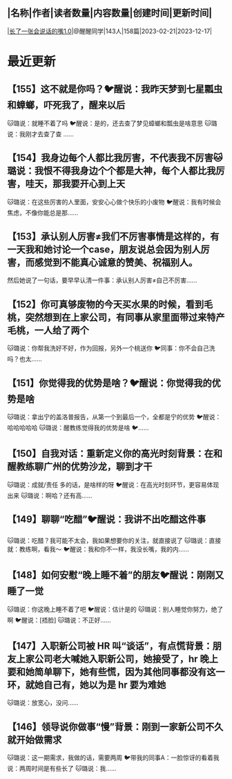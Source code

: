 |名称|作者|读者数量|内容数量|创建时间|更新时间|
---
|[长了一张会说话的嘴1.0](https://xiaobot.net/p/goodtalk?refer=0b133df9-27dc-423b-8101-639049001c13)|@醒醒同学|143人|158篇|2023-02-21|2023-12-17|

# 最近更新
## 【155】这不就是你吗？🐦醒说：我昨天梦到七星瓢虫和蟑螂，吓死我了，醒来以后
🐱璐说：就睡不着了吗
🐦醒说：是的，还去查了梦见蟑螂和瓢虫是啥意思
🐱璐说：我刚才去查了查
......
## 【154】我身边每个人都比我厉害，不代表我不厉害🐱璐说：我恨不得我身边个个都是大神，每个人都比我厉害，哇天，那我要开心到上天
🐱璐说：在这些厉害的人里面，安安心心做个快乐的小废物
🐦醒说：我有时候会焦虑，不像你能总是那......
## 【153】承认别人厉害≠我们不厉害事情是这样的，有一天我和她讨论一个case，朋友说总会因为别人厉害，而感觉到不能真心诚意的赞美、祝福别人。

然后她说了一句话，要早早认清一件事：承认别人厉害≠自己不厉害......
## 【152】你可真够废物的今天买水果的时候，看到毛桃，突然想到在上家公司，有同事从家里面带过来特产毛桃，一人给了两个
🐱璐说：你帮我洗好不好，作为回报，另外一个桃送你
🐦同事：你不会自己洗吗？也太......
## 【151】你觉得我的优势是啥？🐦醒说：你觉得我的优势是啥
🐱璐说：拿出宁的盖洛普报告，从第一个到最后一个，全都是宁的优势
🐦醒说：哈哈哈哈哈
🐱璐说：醒教练觉得我的优势是啥
🐦......
## 【150】自我对话：重新定义你的高光时刻背景：在和醒教练聊广州的优势沙龙，聊到才干

🐱璐说：成就/责任 多的话，是啥样的呀
🐦醒说：在高光时刻环节，更容易体现出来
🐱璐说：啊哈？还有高......
## 【149】聊聊“吃醋”🐦醒说：我讲不出吃醋这件事
🐱璐说：吃醋？我可能不太会，我如果想要你的关注，就直接说了
🐱璐说：直接就：教练啊，看我～
🐦醒说：我和你不一样，我没长嘴，我的内......
## 【148】如何安慰“晚上睡不着”的朋友🐦醒说：刚刚又睡了一觉
🐱璐说：你这晚上睡不着了吧
🐦醒说：估计是的
🐱璐说：别人睡觉你努力，绝了啊
🐦醒说：[捂脸]
🐱璐说：不正好......
## 【147】入职新公司被 HR 叫“谈话”，有点慌背景：朋友上家公司老大喊她入职新公司，她接受了，hr 晚上要和她简单聊下，她有些慌，因为其他同事都没有这一环，就她自己有，她以为是 hr 要为难她

🐱璐说：放宽心，没问......
## 【146】领导说你做事“慢”背景：刚到一家新公司不久就开始做需求

🐱璐说：这一期需求，我做的话，需要两周
🐦带我的同事A：一脸惊讶的看着我说：两周时间是有些长了
🐱璐说：我......

